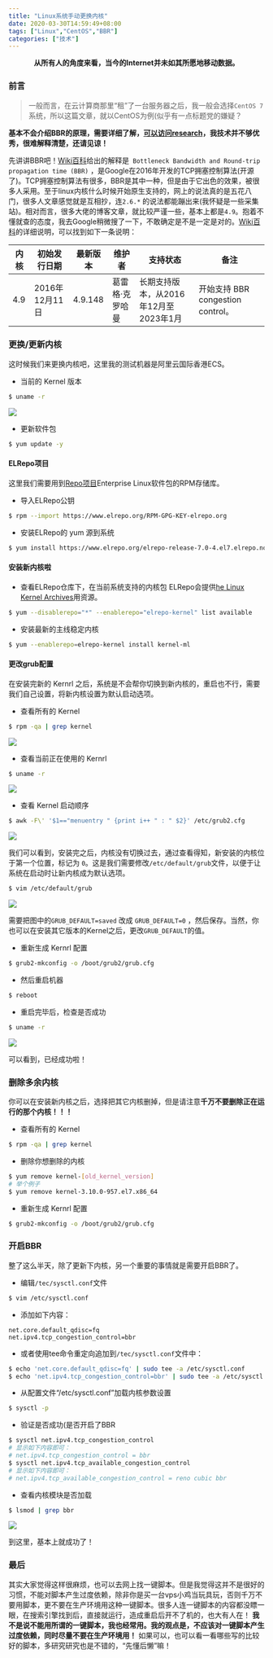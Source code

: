 ```yaml
---
title: "Linux系统手动更换内核"
date: 2020-03-30T14:59:49+08:00
tags: ["Linux","CentOS","BBR"]
categories: ["技术"]
---
```


<center><b>从所有人的角度来看，当今的Internet并未如其所愿地移动数据。</b></center>

### 前言
> 一般而言，在云计算商那里“租”了一台服务器之后，我一般会选择`CentOS 7` 系统，所以这篇文章，就以CentOS为例(似乎有一点标题党的嫌疑？

**基本不会介绍BBR的原理，需要详细了解，[可以访问research](
https://research.google/pubs/pub45646/)，我技术并不够优秀，很难解释清楚，还请见谅！**

先讲讲BBR吧！[Wiki百科](
https://en.wikipedia.org/wiki/TCP_congestion_control#TCP_BBR)给出的解释是`
Bottleneck Bandwidth and Round-trip propagation time (BBR)` ，是Google在2016年开发的TCP拥塞控制算法(开源了)。TCP拥塞控制算法有很多，BBR是其中一种，但是由于它出色的效果，被很多人采用。至于linux内核什么时候开始原生支持的，网上的说法真的是五花八门，很多人文章感觉就是互相抄，连`2.6.*` 的说法都能蹦出来(我怀疑是一些采集站)。相对而言，很多大佬的博客文章，就比较严谨一些，基本上都是`4.9`。抱着不懂就查的态度，我去Google稍微搜了一下，不敢确定是不是一定是对的。[Wiki百科](
https://zh.wikipedia.org/wiki/Linux%E5%86%85%E6%A0%B8#4.x.y%E7%89%88%E6%9C%AC%E7%B3%BB%E5%88%97)的详细说明，可以找到如下一条说明：

| 内核 | 初始发行日期 | 最新版本 | 维护者 |支持状态  | 备注 |
| --- | --- | --- | --- | --- | --- |
| 4.9 | 2016年12月11日 | 4.9.148 | 葛雷格·克罗哈曼 | 长期支持版本，从2016年12月至2023年1月 | 开始支持 BBR congestion control。 |

### 更换/更新内核
这时候我们来更换内核吧，这里我的测试机器是阿里云国际香港ECS。
* 当前的 Kernel 版本

```sh
$ uname -r
```
![](/images/articles/2020/centoskernrlup/centoskernrlup01.png)

* 更新软件包

```sh
$ yum update -y
```
#### ELRepo项目
这里我们需要用到[Repo项目](
https://elrepo.org/tiki/tiki-index.php)Enterprise Linux软件包的RPM存储库。
* 导入ELRepo公钥

```sh
$ rpm --import https://www.elrepo.org/RPM-GPG-KEY-elrepo.org
```
* 安装ELRepo的 yum 源到系统

```sh
$ yum install https://www.elrepo.org/elrepo-release-7.0-4.el7.elrepo.noarch.rpm
```
#### 安装新内核啦
* 查看ELRepo仓库下，在当前系统支持的内核包
ELRepo会提供[he Linux Kernel Archives](
https://www.kernel.org/)用资源。

```sh
$ yum --disablerepo="*" --enablerepo="elrepo-kernel" list available
```
* 安装最新的主线稳定内核

```sh
$ yum --enablerepo=elrepo-kernel install kernel-ml
```
#### 更改grub配置
在安装完新的 Kernrl 之后，系统是不会帮你切换到新内核的，重启也不行，需要我们自己设置，将新内核设置为默认启动选项。
* 查看所有的 Kernel

```sh
$ rpm -qa | grep kernel
```
![](/images/articles/2020/centoskernrlup/centoskernrlup02.png)

* 查看当前正在使用的 Kernrl

```sh
$ uname -r
```
![](/images/articles/2020/centoskernrlup/centoskernrlup03.png)

* 查看 Kernel 启动顺序

```sh
$ awk -F\' '$1=="menuentry " {print i++ " : " $2}' /etc/grub2.cfg
```
![](/images/articles/2020/centoskernrlup/centoskernrlup04.png)

我们可以看到，安装完之后，内核没有切换过去，通过查看得知，新安装的内核位于第一个位置，标记为 `0`。这是我们需要修改`/etc/default/grub`文件，以便于让系统在启动时让新内核成为默认选项。
```sh
$ vim /etc/default/grub
```
![](/images/articles/2020/centoskernrlup/centoskernrlup05.png)

需要把图中的`GRUB_DEFAULT=saved` 改成 `GRUB_DEFAULT=0` ，然后保存。当然，你也可以在安装其它版本的Kernel之后，更改`GRUB_DEFAULT`的值。

* 重新生成 Kernrl 配置

```sh
$ grub2-mkconfig -o /boot/grub2/grub.cfg
```
* 然后重启机器

```sh
$ reboot
```
* 重启完毕后，检查是否成功

```sh
$ uname -r
```
![](/images/articles/2020/centoskernrlup/centoskernrlup06.png)

可以看到，已经成功啦！

### 删除多余内核
你可以在安装新内核之后，选择把其它内核删掉，但是请注意**千万不要删除正在运行的那个内核！！！**
* 查看所有的 Kernel

```sh
$ rpm -qa | grep kernel
```
* 删除你想删除的内核

```sh
$ yum remove kernel-[old_kernel_version]
# 举个例子
$ yum remove kernel-3.10.0-957.el7.x86_64
```
* 重新生成 Kernrl 配置

```sh
$ grub2-mkconfig -o /boot/grub2/grub.cfg
```
### 开启BBR
整了这么半天，除了更新下内核，另一个重要的事情就是需要开启BBR了。
* 编辑`/tec/sysctl.conf`文件

```sh
$ vim /etc/sysctl.conf
```
* 添加如下内容：

```
net.core.default_qdisc=fq
net.ipv4.tcp_congestion_control=bbr
```
* 或者使用tee命令重定向追加到`/tec/sysctl.conf`文件中：

```sh
$ echo 'net.core.default_qdisc=fq' | sudo tee -a /etc/sysctl.conf
$ echo 'net.ipv4.tcp_congestion_control=bbr' | sudo tee -a /etc/sysctl.conf
```
* 从配置文件“/etc/sysctl.conf”加载内核参数设置

```sh
$ sysctl -p
```
* 验证是否成功(是否开启了BBR

```sh
$ sysctl net.ipv4.tcp_congestion_control
# 显示如下内容即可：
# net.ipv4.tcp_congestion_control = bbr
$ sysctl net.ipv4.tcp_available_congestion_control
# 显示如下内容即可：
# net.ipv4.tcp_available_congestion_control = reno cubic bbr
```
* 查看内核模块是否加载

```sh
$ lsmod | grep bbr
```
![](/images/articles/2020/centoskernrlup/centoskernrlup07.png)

到这里，基本上就成功了！
### 最后
其实大家觉得这样很麻烦，也可以去网上找一键脚本。但是我觉得这并不是很好的习惯，不能对脚本产生过度依赖，除非你是买一台vps小鸡当玩具玩，否则千万不要用脚本，更不要在生产环境用这种一键脚本。很多人连一键脚本的内容都没瞟一眼，在搜索引擎找到后，直接就运行，造成重启后开不了机的，也大有人在！
**我不是说不能用所谓的一键脚本，我也经常用。我的观点是，不应该对一键脚本产生过度依赖，同时尽量不要在生产环境用！**
如果可以，也可以看一看哪些写的比较好的脚本，多研究研究也是不错的，“先懂后懒”嘛！
